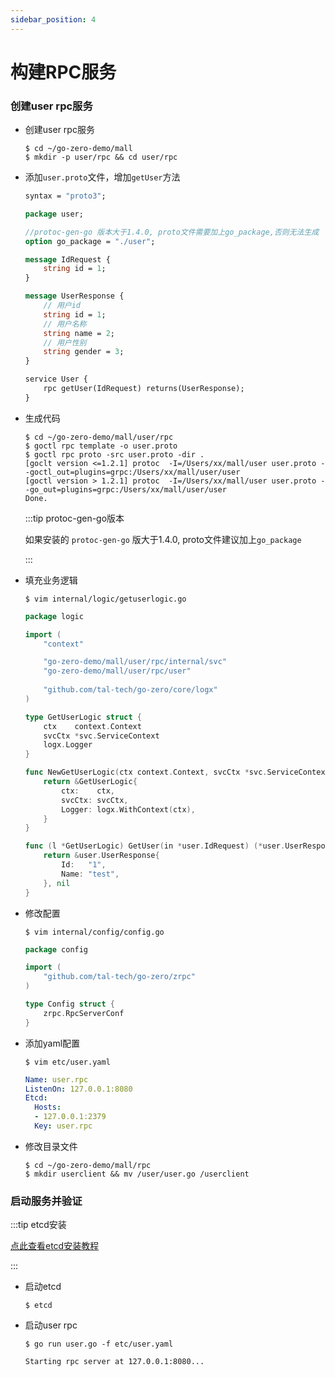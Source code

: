 ```yaml
---
sidebar_position: 4
---
```


# 构建RPC服务

### 创建user rpc服务

* 创建user rpc服务
    ```shell
    $ cd ~/go-zero-demo/mall 
    $ mkdir -p user/rpc && cd user/rpc  
    ```

* 添加`user.proto`文件，增加`getUser`方法
  
    ```protobuf title="$ vim ~/go-zero-demo/mall/user/rpc/user.proto"
    syntax = "proto3";

    package user;
    
    //protoc-gen-go 版本大于1.4.0, proto文件需要加上go_package,否则无法生成
    option go_package = "./user";
  
    message IdRequest {
        string id = 1;
    }
    
    message UserResponse {
        // 用户id
        string id = 1;
        // 用户名称
        string name = 2;
        // 用户性别
        string gender = 3;
    }
    
    service User {
        rpc getUser(IdRequest) returns(UserResponse);
    }
    ```
* 生成代码

    ```shell
    $ cd ~/go-zero-demo/mall/user/rpc
    $ goctl rpc template -o user.proto
    $ goctl rpc proto -src user.proto -dir .
    [goclt version <=1.2.1] protoc  -I=/Users/xx/mall/user user.proto --goctl_out=plugins=grpc:/Users/xx/mall/user/user
    [goctl version > 1.2.1] protoc  -I=/Users/xx/mall/user user.proto --go_out=plugins=grpc:/Users/xx/mall/user/user
    Done.
    ```
  
  :::tip protoc-gen-go版本
  
  如果安装的 `protoc-gen-go` 版大于1.4.0, proto文件建议加上`go_package`
  
  :::

* 填充业务逻辑

    ```shell
    $ vim internal/logic/getuserlogic.go
    ```
    ```go
    package logic

    import (
    	"context"

	    "go-zero-demo/mall/user/rpc/internal/svc"
	    "go-zero-demo/mall/user/rpc/user"
        
	    "github.com/tal-tech/go-zero/core/logx"
    )
    
    type GetUserLogic struct {
        ctx    context.Context
        svcCtx *svc.ServiceContext
        logx.Logger
    }
    
    func NewGetUserLogic(ctx context.Context, svcCtx *svc.ServiceContext) *GetUserLogic {
        return &GetUserLogic{
            ctx:    ctx,
            svcCtx: svcCtx,
            Logger: logx.WithContext(ctx),
        }
    }
    
    func (l *GetUserLogic) GetUser(in *user.IdRequest) (*user.UserResponse, error) {
        return &user.UserResponse{
            Id:   "1",
            Name: "test",
        }, nil
    }
    ```

* 修改配置

    ```shell
    $ vim internal/config/config.go
    ```
    ```go
	package config

	import (
		"github.com/tal-tech/go-zero/zrpc"
	)

	type Config struct {
		zrpc.RpcServerConf
	}
    ```
* 添加yaml配置

    ```shell
    $ vim etc/user.yaml 
    ```
    ```yaml
    Name: user.rpc
    ListenOn: 127.0.0.1:8080
    Etcd:
      Hosts:
      - 127.0.0.1:2379
      Key: user.rpc
    ```
* 修改目录文件
    
    ```shell
    $ cd ~/go-zero-demo/mall/rpc
    $ mkdir userclient && mv /user/user.go /userclient 
    ```
### 启动服务并验证

:::tip etcd安装
  
[点此查看etcd安装教程](https://etcd.io/docs/v3.5/install/)
  
:::

* 启动etcd
  ```shell
  $ etcd
  ```
* 启动user rpc
  ```shell
  $ go run user.go -f etc/user.yaml
  ```
  ```text
  Starting rpc server at 127.0.0.1:8080...